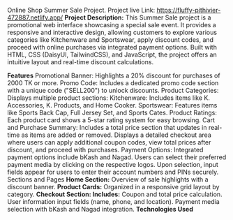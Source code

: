 Online Shop Summer Sale Project.
Project live Link: https://fluffy-pithivier-472887.netlify.app/
**Project Description:**
This Summer Sale project is a promotional web interface showcasing a special sale event. It provides a responsive and interactive design, allowing customers to explore various categories like Kitchenware and Sportswear, apply discount codes, and proceed with online purchases via integrated payment options. Built with HTML, CSS (DaisyUI, TailwindCSS), and JavaScript, the project offers an intuitive layout and real-time discount calculations.

**Features**
Promotional Banner: Highlights a 20% discount for purchases of 2000 TK or more.
Promo Code: Includes a dedicated promo code section with a unique code ("SELL200") to unlock discounts.
Product Categories: Displays multiple product sections:
Kitchenware: Includes items like K. Accessories, K. Products, and Home Cooker.
Sportswear: Features items like Sports Back Cap, Full Jersey Set, and Sports Cates.
Product Ratings: Each product card shows a 5-star rating system for easy browsing.
Cart and Purchase Summary:
Includes a total price section that updates in real-time as items are added or removed.
Displays a detailed checkout area where users can apply additional coupon codes, view total prices after discount, and proceed with purchases.
Payment Options:
Integrated payment options include bKash and Nagad. Users can select their preferred payment media by clicking on the respective logos.
Upon selection, input fields appear for users to enter their account numbers and PINs securely.
Sections and Pages
**Home Section:** Overview of sale highlights with a discount banner.
**Product Cards:** Organized in a responsive grid layout by category.
**Checkout Section: Includes:**
Coupon and total price calculation.
User information input fields (name, phone, and location).
Payment media selection with bKash and Nagad integration.
**Technologies Used**


